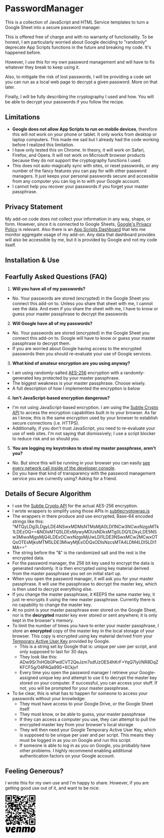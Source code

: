 # PasswordManager

This is a collection of JavaScript and HTML Service templates to turn a Google Sheet into a secure password manager.

This is offered free of charge and with no warranty of functionality.  To be honest, I am particularly worried about Google deciding to "randomly" deprecate App Scripts functions in the future and breaking my code.  It's happened before.

However, I use this for my own password management and will have to fix whatever they break to keep using it.

Also, to mitigate the risk of lost passwords, I will be providing a code set you can run as a local web page to decrypt a given password.  More on that later.

Finally, I will be fully describing the cryptography I used and how.  You will be able to decrypt your passwords if you follow the recipe.

## Limitations
- **Google does not allow App Scripts to run on mobile devices**, therefore this will not work on your phone or tablet.  It only works from desktop or laptop computers.  This made me sad but I already had the code working before I realized this limitation.
- I have only tested this on Chrome.  In theory, it will work on Safari, Firefox, and Opera.  It will not work on Microsoft browser products because they do not support the cryptography functions I used.
- This does not auto-magically sync with sites, or reset passwords, or any number of the fancy features you can pay for with other password managers.  It just keeps your personal passwords secure and accessible from any computer you can log in to with your Google account.
- I cannot help you recover your passwords if you forget your master passphrase.

## Privacy Statement
My add-on code does not collect your information in any way, shape, or form.  However, since it is connected to Google Sheets, [Google's Privacy Policy](https://policies.google.com/privacy?hl=en-US) is relevant.  Also there is an [App Scripts Dashboard](https://developers.google.com/apps-script/guides/dashboard) that lets me monitor aggregate usage of my add-on.  Any data that dashboard provides will also be accessible by me, but it is provided by Google and not my code itself.     

## Installation & Use


## Fearfully Asked Questions (FAQ)
1. **Will you have all of my passwords?**
  - No.  Your passwords are stored (encrypted) in the Google Sheet you connect this add-on to.  Unless you share that sheet with me, I cannot see the data.  And even if you share the sheet with me, I have to know or guess your master passphrase to decrypt the passwords
2. **Will Google have all of my passwords?**
  - No.  Your passwords are stored (encrypted) in the Google Sheet you connect this add-on to.  Google will have to know or guess your master passphrase to decrypt them.
  - If you are worried about Google having access to the encrypted passwords then you should re-evaluate your use of Google services.
3. **What kind of amateur encryption are you using anyway?**
  - I am using randomly-salted [AES-256](https://en.wikipedia.org/wiki/Advanced_Encryption_Standard) encryption with a randomly-generated key protected by your master passphrase.
  - The biggest weakness is your master passphrase.  Choose wisely.
  - A full description of how I implemented the encryption is below
4. **Isn't JavaScript-based encryption dangerous?**
  - I'm not using JavaScript-based encryption.  I am using the [Subtle Crypto API](https://developer.mozilla.org/en-US/docs/Web/API/SubtleCrypto) to access the encryption capabilities built in to your browser.  As far as I know, this is the same encryption used by your browser to establish secure connections (i.e. HTTPS).   
  - Additionally, if you don't trust JavaScript, you need to re-evaluate your use of web sites.  I'm not saying that dismissively;  I use a script blocker to reduce risk and so should you.
5. **You are logging my keystrokes to steal my master passphrase, aren't you?**
  - No.  But since this will be running in your browser you can easily [see every network call inside of the developer console](https://developers.google.com/web/tools/chrome-devtools/network).
  - Do you have that kind of transparency with the password management service you are currently using?  Asking for a friend.

## Details of Secure Algorithm
- I use the [Subtle Crypto API](https://developer.mozilla.org/en-US/docs/Web/API/SubtleCrypto) for the actual AES-256 encryption.
- I wrote wrappers to simplify using those APIs in [subtlecryptowrap.js](TODO)
- The wrappers in there produce and use encrypted, Base-64 encoded strings like this: "MTQyLDg3LDgyLDE4NSwxMDMsNTMsMjA0LDI1NCw3NCwxNzgsMTk1LDEzOQ==&NDIsMTQ5LDExMywyMDUsNDksMTg0LDQ1LDkyLDE5NSw3MiwxMjgsMjQ4LDExOCwxNzgsMjUwLDI1LDE3NSwxMCw2MCwxOTQsOTEsMjksMTM5LDE3MiwyMjEsODQsODIsNzcsMTA4LDM4LDI5LDI1MA=="
- The string before the "&" is the randomized salt and the rest is the encrypted data.
- For the password manager, the 256 bit key used to encrypt the data is generated randomly.  It is then encrypted using key material derived from the master passphrase you set on initial start up.
- When you open the password manager, it will ask you for your master passphrase.  It will use the passphrase to decrypt the master key, which is then used to decrypt everything else.  
- If you change the master passphrase, it KEEPS the same master key, it just re-encrypts it using the new master passphrase.  Currently there is no capability to change the master key.
- At no point is your master passphrase ever stored on the Google Sheet, nor is the **decrypted** master key ever stored or sent anywhere; it is only kept in the browser's memory.
- To limit the number of times you have to enter your master passphrase, I store an **encrypted** copy of the master key in the local storage of your browser.  This copy is encrypted using key material derived from your [Temporary Active User Key](https://developers.google.com/apps-script/reference/base/session) provided by Google.
  - This is a string set by Google that is: unique per user per script, and only supposed to last for 30 days.
  - They look like this: ADw9Sr7nHOb0PwdCVT2QeJzm7sdfJzOES4hKrF+YqQ7IyI/NR8DqZKFCF5g/04PAQa99S+6Ckjvf
  - Every time you open the password manager I retrieve your Google-assigned unique key and attempt to use it to decrypt the master key stored on your computer.  If successful, you can access your stuff.  If not, you will be prompted for your master passphrase.
- To be clear, this is what has to happen for someone to access your passwords without your knowledge:
  - They must have access to your Google Drive, or the Google Sheet itself
  - They must know, or be able to guess, your master passphrase
  - If they can access a computer you use, they can attempt to pull the encrypted master key from your browser's local storage
  - They will then need your Google Temporary Active User Key, which is supposed to be unique per user and per script.  This means they must be logged in as you on Google and run this script.  
  - If someone is able to log in as you on Google, you probably have other problems.   I highly recommend enabling additional authentication factors on your Google account.

## Feeling Generous?
I wrote this for my own use and I'm happy to share.  However, if you are getting good use out of it, and want to be nice:

![richmr2174@gmail.com](mrvenmo.png)   
